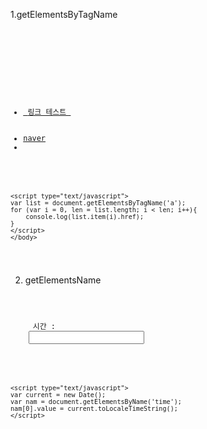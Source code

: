 
1.getElementsByTagName 
<code>
<html>
	<head></head>
	<body>
		<title>hello</title>
	<ul> 
	<li><a href = "Javascript:window.alert('hello');"> 링크 테스트 </a></li>
	<li><a href = "http://www.naver.com">naver</a><li>
	</ul>

	<script type="text/javascript">
	var list = document.getElementsByTagName('a');
	for (var i = 0, len = list.length; i < len; i++){
		console.log(list.item(i).href);
	}
	</script>
	</body>
	
</html>
</code>


2. getElementsName
<code>
	<form>
	<label for = "time"> 시간 : </label>
	<input id = "time" name = "time" type ="text"/>
	</form>


	<script type="text/javascript">
	var current = new Date();
	var nam = document.getElementsByName('time');
	nam[0].value = current.toLocaleTimeString();
	</script>
  </code>
